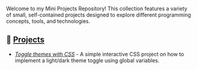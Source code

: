 Welcome to my Mini Projects Repository! This collection features a variety of small, self-contained projects designed to explore different programming concepts, tools, and technologies.

## 🌱 [Projects](https://ybly.github.io/mini-projects/)

- _*[Toggle themes with CSS](https://ybly.github.io/mini-projects/toggle-themes-css/)*_ - A simple interactive CSS project on how to implement a light/dark theme toggle using global variables.
